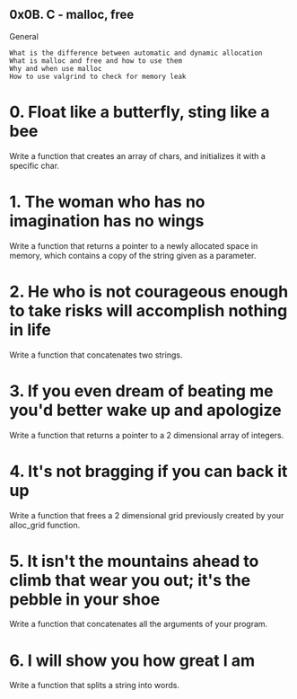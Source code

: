 ## 0x0B. C - malloc, free
  General

    What is the difference between automatic and dynamic allocation
    What is malloc and free and how to use them
    Why and when use malloc
    How to use valgrind to check for memory leak

# 0. Float like a butterfly, sting like a bee
Write a function that creates an array of chars, and initializes it with a specific char.

# 1. The woman who has no imagination has no wings
Write a function that returns a pointer to a newly allocated space in memory, which contains a copy of the string given as a parameter.

# 2. He who is not courageous enough to take risks will accomplish nothing in life
Write a function that concatenates two strings.

# 3. If you even dream of beating me you'd better wake up and apologize
Write a function that returns a pointer to a 2 dimensional array of integers.

# 4. It's not bragging if you can back it up
Write a function that frees a 2 dimensional grid previously created by your alloc_grid function.

# 5. It isn't the mountains ahead to climb that wear you out; it's the pebble in your shoe
Write a function that concatenates all the arguments of your program.

# 6. I will show you how great I am
Write a function that splits a string into words.
